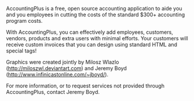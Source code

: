 AccountingPlus is a free, open source accounting application to aide you and you employees in cutting the costs of the standard $300+ accounting program costs.

With AccountingPlus, you can effectively add employees, customers, vendors, products and extra users with minimal efforts.  Your customers will receive custom invoices that you can design using standard HTML and special tags!

Graphics were created jointly by Milosz Wlazlo (http://miloszwl.deviantart.com) and Jeremy Boyd (http://www.infinicastonline.com/~jboyd/).

For more information, or to request services not provided through AccountingPlus, contact Jeremy Boyd.